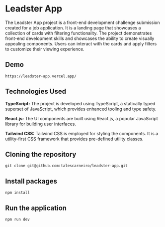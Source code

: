 # Leadster App

The Leadster App project is a front-end development challenge submission created for a job application. It is a landing page that showcases a collection of cards with filtering functionality. The project demonstrates front-end development skills and showcases the ability to create visually appealing components. Users can interact with the cards and apply filters to customize their viewing experience.

## Demo
```
https://leadster-app.vercel.app/
```

## Technologies Used

**TypeScript:** The project is developed using TypeScript, a statically typed superset of JavaScript, which provides enhanced tooling and type safety.

**React.js:** The UI components are built using React.js, a popular JavaScript library for building user interfaces.

**Tailwind CSS:** Tailwind CSS is employed for styling the components. It is a utility-first CSS framework that provides pre-defined utility classes.

## Cloning the repository
```
git clone git@github.com:talescarneiro/leadster-app.git
```

## Install packages
```
npm install
```

## Run the application
```
npm run dev
```